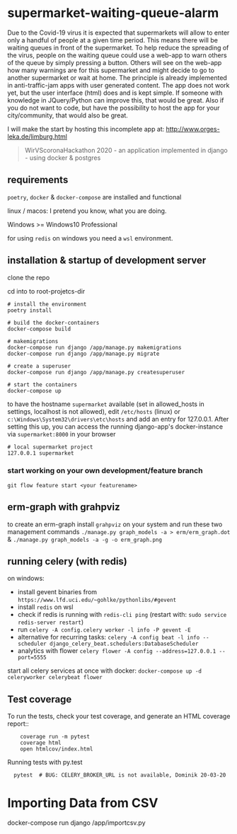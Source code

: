 
# supermarket-waiting-queue-alarm

Due to the Covid-19 virus it is expected that supermarkets will allow to enter only a handful of people at a given time period. This means there will be waiting queues in front of the supermarket. To help reduce the spreading of the virus, people on the waiting queue could use a web-app to warn others of the queue by simply pressing a button. Others will see on the web-app how many warnings are for this supermarket and might decide to go to another supermarket or wait at home. The principle is already implemented in anti-traffic-jam apps with user generated content. The app does not work yet, but the user interface (html) does and is kept simple.
If someone with knowledge in JQuery/Python can improve this, that would be great. Also if you do not want to code, but have the possibility to host the app for your city/community, that would also be great.

I will make the start by hosting this incomplete app at:
http://www.orges-leka.de/limburg.html

> WirVScoronaHackathon 2020 - an application implemented in django - using docker &amp; postgres

## requirements

`poetry`, `docker` & `docker-compose` are installed and functional

linux / macos: I pretend you know, what you are doing.

Windows >= Windows10 Professional

for using `redis` on windows you need a `wsl` environment.

## installation & startup of development server

clone the repo

cd into to root-projetcs-dir

```shell
# install the environment
poetry install

# build the docker-containers
docker-compose build

# makemigrations
docker-compose run django /app/manage.py makemigrations
docker-compose run django /app/manage.py migrate

# create a superuser
docker-compose run django /app/manage.py createsuperuser

# start the containers
docker-compose up
```

to have the hostname `supermarket` available (set in allowed_hosts in settings,
localhost is not allowed), edit `/etc/hosts` (linux) or
`c:\Windows\System32\drivers\etc\hosts` and add an entry for 127.0.0.1. After
setting this up, you can access the running django-app's docker-instance via
`supermarket:8000` in your browser

```/etc/hosts
# local supermarket project
127.0.0.1 supermarket
```

### start working on your own development/feature branch

`git flow feature start <your featurename>`

## erm-graph with grahpviz

to create an erm-graph install `grahpviz` on your system and run these two
management commands `./manage.py graph_models -a > erm/erm_graph.dot` &
`./manage.py graph_models -a -g -o erm_graph.png`

## running celery (with redis)

on windows:

- install gevent binaries from `https://www.lfd.uci.edu/~gohlke/pythonlibs/#gevent`
- install `redis` on wsl
- check if redis is running with `redis-cli ping` (restart with: `sudo service redis-server restart`)
- run `celery -A config.celery worker -l info -P gevent -E`
- alternative for recurring tasks: `celery -A config beat -l info --scheduler django_celery_beat.schedulers:DatabaseScheduler`
- analytics with flower `celery flower -A config --address=127.0.0.1 --port=5555`

start all celery services at once with docker:
`docker-compose up -d celeryworker celerybeat flower`

## Test coverage

To run the tests, check your test coverage, and generate an HTML coverage report::

```shell
    coverage run -m pytest
    coverage html
    open htmlcov/index.html
```

Running tests with py.test

```shell
  pytest  # BUG: CELERY_BROKER_URL is not available, Dominik 20-03-20
```

# Importing Data from CSV
docker-compose run django /app/importcsv.py